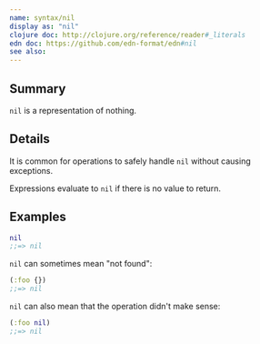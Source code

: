 ```yaml
---
name: syntax/nil
display as: "nil"
clojure doc: http://clojure.org/reference/reader#_literals
edn doc: https://github.com/edn-format/edn#nil
see also:
---
```


## Summary

`nil` is a representation of nothing.

## Details

It is common for operations to safely handle `nil` without
causing exceptions.

Expressions evaluate to `nil` if there is no value to return.

## Examples

```clj
nil
;;=> nil
```

`nil` can sometimes mean "not found":

```clj
(:foo {})
;;=> nil
```

`nil` can also mean that the operation didn't make sense:

```clj
(:foo nil)
;;=> nil
```
